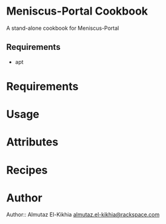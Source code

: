 Meniscus-Portal Cookbook
===============
A stand-alone cookbook for Meniscus-Portal

Requirements
------------
- apt


# Requirements

# Usage

# Attributes

# Recipes

# Author

Author:: Almutaz El-Kikhia <almutaz.el-kikhia@rackspace.com> 
